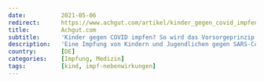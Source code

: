 ```yaml
---
date:          2021-05-06
redirect:      https://www.achgut.com/artikel/kinder_gegen_covid_impfen_so_wird_das_vorsorgeprinzip_mit-fuessen_getreten
title:         Achgut.com
subtitle:      'Kinder gegen COVID impfen? So wird das Vorsorgeprinzip mit Füßen getreten'
description:   'Eine Impfung von Kindern und Jugendlichen gegen SARS-CoV-2 zu ihrem Schutze ist sinnlos. Da diese Altersgruppe extrem schnell eine starke Herdenimmunität gegen den Erreger ausbildet und eine Impfung keinerlei Beitrag dazu leisten würde, die Verbreitung des Virus einzuschränken. Auf der anderen Seite stehen erhebliche und bislang nicht ausreichend untersuchte Risiken, etwa mögliche Spätfolgen in Form von Autoimmunerkrankungen. Wo bleibt hier das Vorsorgeprinzip?'
country:       [DE]
categories:    [Impfung, Medizin]
tags:          [kind, impf-nebenwirkungen]
---
```

